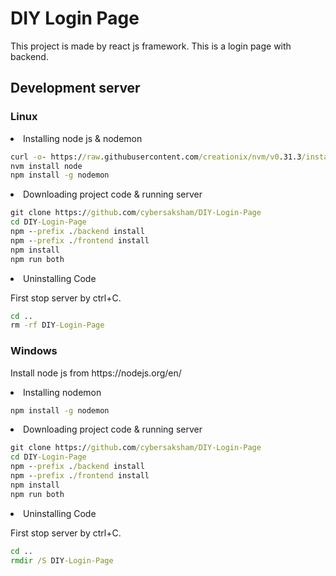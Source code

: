 # DIY Login Page

This project is made by react js framework. This is a login page with backend.

## Development server

### Linux

<li>Installing node js & nodemon</li>

```cmd
curl -o- https://raw.githubusercontent.com/creationix/nvm/v0.31.3/install.sh | bash
nvm install node
npm install -g nodemon
```

<li>Downloading project code & running server</li>

```cmd
git clone https://github.com/cybersaksham/DIY-Login-Page
cd DIY-Login-Page
npm --prefix ./backend install
npm --prefix ./frontend install
npm install
npm run both
```

<li>Uninstalling Code</li>

First stop server by ctrl+C.

```cmd
cd ..
rm -rf DIY-Login-Page
```

### Windows

<p>Install node js from https://nodejs.org/en/</p>

<li>Installing nodemon</li>

```cmd
npm install -g nodemon
```

<li>Downloading project code & running server</li>

```cmd
git clone https://github.com/cybersaksham/DIY-Login-Page
cd DIY-Login-Page
npm --prefix ./backend install
npm --prefix ./frontend install
npm install
npm run both
```

<li>Uninstalling Code</li>

First stop server by ctrl+C.

```cmd
cd ..
rmdir /S DIY-Login-Page
```

